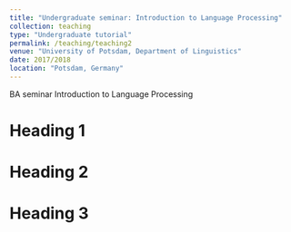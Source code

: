 ```yaml
---
title: "Undergraduate seminar: Introduction to Language Processing"
collection: teaching
type: "Undergraduate tutorial"
permalink: /teaching/teaching2
venue: "University of Potsdam, Department of Linguistics"
date: 2017/2018
location: "Potsdam, Germany"
---
```

BA seminar Introduction to Language Processing

Heading 1
======

Heading 2
======

Heading 3
======
